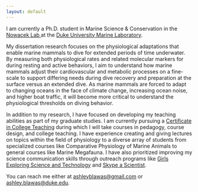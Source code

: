 ```yaml
---
layout: default
---
```




I am currently a Ph.D. student in Marine Science & Conservation in the <a href="https://sites.nicholas.duke.edu/nowacek/">Nowacek Lab </a> at the <a href="https://nicholas.duke.edu/marinelab">Duke University Marine Laboratory</a>. 

My dissertation research focuses on the physiological adaptations that enable marine mammals to dive for extended periods of time underwater. By measuring both physiological rates and related molecular markers for during resting and active behaviors, I aim to understand how marine mammals adjust their cardiovascular and metabolic processes on a fine-scale to support differing needs during dive recovery and preparation at the surface versus an extended dive. As marine mammals are forced to adapt to changing oceans in the face of climate change, increasing ocean noise, and higher boat traffic, it will become more critical to understand the physiological thresholds on diving behavior. 

In addition to my research, I have focused on developing my teaching abilities as part of my graduate studies. I am currently pursuing a <a href="https://gradschool.duke.edu/professional-development/programs/certificate-college-teaching">Certificate in College Teaching</a> during which I will take courses in pedagogy, course design, and college teaching.  I have experience creating and giving lectures on topics within the field of physiology to a diverse array of students from specialized courses like Comparative Physiology of Marine Animals to general courses like Marine Megafauna. I have also prioritized improving my science communication skills through outreach programs like <a href="https://sites.duke.edu/gest/">Girls Exploring Science and Technology</a> and <a href="https://www.skypeascientist.com/">Skype a Scientist</a>. 


You can reach me either at <a href="mailto:ashleyblawas@gmail.com">ashleyblawas@gmail.com</a> or <a href="mailto:ashley.blawas@duke.edu">ashley.blawas@duke.edu</a>.


